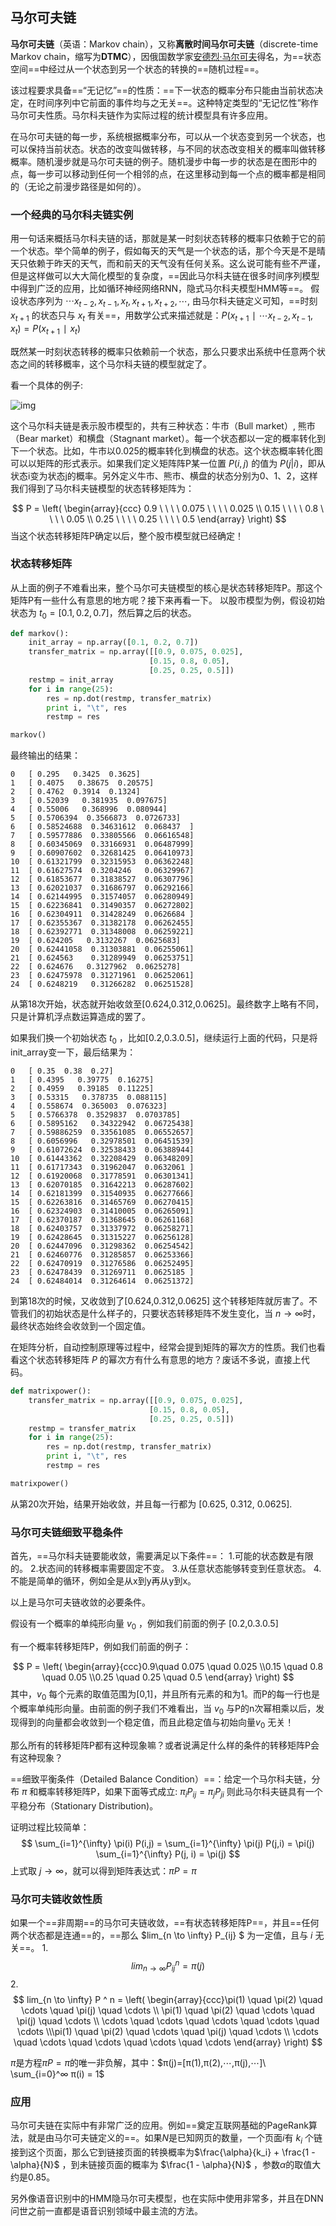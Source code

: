 ## 马尔可夫链

**马尔可夫链**（英语：Markov chain），又称**离散时间马尔可夫链**（discrete-time Markov chain，缩写为**DTMC**），因俄国数学家[安德烈·马尔可夫](https://zh.wikipedia.org/wiki/马尔可夫)得名，为==状态空间==中经过从一个状态到另一个状态的转换的==随机过程==。

该过程要求具备==“无记忆”==的性质：==下一状态的概率分布只能由当前状态决定，在时间序列中它前面的事件均与之无关==。这种特定类型的“无记忆性”称作马尔可夫性质。马尔科夫链作为实际过程的统计模型具有许多应用。

在马尔可夫链的每一步，系统根据概率分布，可以从一个状态变到另一个状态，也可以保持当前状态。状态的改变叫做转移，与不同的状态改变相关的概率叫做转移概率。随机漫步就是马尔可夫链的例子。随机漫步中每一步的状态是在图形中的点，每一步可以移动到任何一个相邻的点，在这里移动到每一个点的概率都是相同的（无论之前漫步路径是如何的）。

### 一个经典的马尔科夫链实例

用一句话来概括马尔科夫链的话，那就是某一时刻状态转移的概率只依赖于它的前一个状态。举个简单的例子，假如每天的天气是一个状态的话，那个今天是不是晴天只依赖于昨天的天气，而和前天的天气没有任何关系。这么说可能有些不严谨，但是这样做可以大大简化模型的复杂度，==因此马尔科夫链在很多时间序列模型中得到广泛的应用，比如循环神经网络RNN，隐式马尔科夫模型HMM等==。
假设状态序列为 $\cdots x_{t-2}, x_{t-1}, x_t, x_{t+1}, x_{t+2}, \cdots$, 由马尔科夫链定义可知，==时刻 $x_{t+1}$ 的状态只与 $x_t$ 有关==，用数学公式来描述就是：$P(x_{t+1}∣\cdots x_{t-2}, x_{t-1}, x_t)=P(x_{t+1}∣x_t)$

既然某一时刻状态转移的概率只依赖前一个状态，那么只要求出系统中任意两个状态之间的转移概率，这个马尔科夫链的模型就定了。

看一个具体的例子:

![img](D:\Notes\raw_images\1042406-20170328104002045-972507912.png)

这个马尔科夫链是表示股市模型的，共有三种状态：牛市（Bull market）, 熊市（Bear market）和横盘（Stagnant market）。每一个状态都以一定的概率转化到下一个状态。比如，牛市以0.025的概率转化到横盘的状态。这个状态概率转化图可以以矩阵的形式表示。如果我们定义矩阵阵P某一位置 $P(i, j)$ 的值为 $P(j|i)$，即从状态i变为状态j的概率。另外定义牛市、熊市、横盘的状态分别为0、1、2，这样我们得到了马尔科夫链模型的状态转移矩阵为：

$$
P = \left( \begin{array}{ccc}
0.9 \ \ \ \  0.075 \ \ \ \  0.025 \\
0.15 \ \ \ \  0.8 \ \ \ \  0.05 \\
0.25 \ \ \ \  0.25 \ \ \ \  0.5 
\end{array} \right)
$$
当这个状态转移矩阵P确定以后，整个股市模型就已经确定！

### 状态转移矩阵

从上面的例子不难看出来，整个马尔可夫链模型的核心是状态转移矩阵P。那这个矩阵P有一些什么有意思的地方呢？接下来再看一下。
以股市模型为例，假设初始状态为 $t_0 = [0.1, 0.2, 0.7]$，然后算之后的状态。

```python
def markov():
    init_array = np.array([0.1, 0.2, 0.7])
    transfer_matrix = np.array([[0.9, 0.075, 0.025],
                               [0.15, 0.8, 0.05],
                               [0.25, 0.25, 0.5]])
    restmp = init_array
    for i in range(25):
        res = np.dot(restmp, transfer_matrix)
        print i, "\t", res
        restmp = res

markov() 
```

最终输出的结果：

```
0 	[ 0.295   0.3425  0.3625]
1 	[ 0.4075   0.38675  0.20575]
2 	[ 0.4762  0.3914  0.1324]
3 	[ 0.52039   0.381935  0.097675]
4 	[ 0.55006   0.368996  0.080944]
5 	[ 0.5706394  0.3566873  0.0726733]
6 	[ 0.58524688  0.34631612  0.068437  ]
7 	[ 0.59577886  0.33805566  0.06616548]
8 	[ 0.60345069  0.33166931  0.06487999]
9 	[ 0.60907602  0.32681425  0.06410973]
10 	[ 0.61321799  0.32315953  0.06362248]
11 	[ 0.61627574  0.3204246   0.06329967]
12 	[ 0.61853677  0.31838527  0.06307796]
13 	[ 0.62021037  0.31686797  0.06292166]
14 	[ 0.62144995  0.31574057  0.06280949]
15 	[ 0.62236841  0.31490357  0.06272802]
16 	[ 0.62304911  0.31428249  0.0626684 ]
17 	[ 0.62355367  0.31382178  0.06262455]
18 	[ 0.62392771  0.31348008  0.06259221]
19 	[ 0.624205   0.3132267  0.0625683]
20 	[ 0.62441058  0.31303881  0.06255061]
21 	[ 0.624563    0.31289949  0.06253751]
22 	[ 0.624676   0.3127962  0.0625278]
23 	[ 0.62475978  0.31271961  0.06252061]
24 	[ 0.6248219   0.31266282  0.06251528]  
```

从第18次开始，状态就开始收敛至[0.624,0.312,0.0625]。最终数字上略有不同，只是计算机浮点数运算造成的罢了。

如果我们换一个初始状态 $t_0$ ，比如[0.2,0.3.0.5]，继续运行上面的代码，只是将init_array变一下，最后结果为：

```
0 	[ 0.35  0.38  0.27]
1 	[ 0.4395   0.39775  0.16275]
2 	[ 0.4959   0.39185  0.11225]
3 	[ 0.53315   0.378735  0.088115]
4 	[ 0.558674  0.365003  0.076323]
5 	[ 0.5766378  0.3529837  0.0703785]
6 	[ 0.5895162   0.34322942  0.06725438]
7 	[ 0.59886259  0.33561085  0.06552657]
8 	[ 0.6056996   0.32978501  0.06451539]
9 	[ 0.61072624  0.32538433  0.06388944]
10 	[ 0.61443362  0.32208429  0.06348209]
11 	[ 0.61717343  0.31962047  0.0632061 ]
12 	[ 0.61920068  0.31778591  0.06301341]
13 	[ 0.62070185  0.31642213  0.06287602]
14 	[ 0.62181399  0.31540935  0.06277666]
15 	[ 0.62263816  0.31465769  0.06270415]
16 	[ 0.62324903  0.31410005  0.06265091]
17 	[ 0.62370187  0.31368645  0.06261168]
18 	[ 0.62403757  0.31337972  0.06258271]
19 	[ 0.62428645  0.31315227  0.06256128]
20 	[ 0.62447096  0.31298362  0.06254542]
21 	[ 0.62460776  0.31285857  0.06253366]
22 	[ 0.62470919  0.31276586  0.06252495]
23 	[ 0.62478439  0.31269711  0.0625185 ]
24 	[ 0.62484014  0.31264614  0.06251372] 
```

到第18次的时候，又收敛到了[0.624,0.312,0.0625]
这个转移矩阵就厉害了。不管我们的初始状态是什么样子的，只要状态转移矩阵不发生变化，当 $n \to \infty$时，最终状态始终会收敛到一个固定值。

在矩阵分析，自动控制原理等过程中，经常会提到矩阵的幂次方的性质。我们也看看这个状态转移矩阵 $P$ 的幂次方有什么有意思的地方？废话不多说，直接上代码。

```python
def matrixpower():
    transfer_matrix = np.array([[0.9, 0.075, 0.025],
                               [0.15, 0.8, 0.05],
                               [0.25, 0.25, 0.5]])
    restmp = transfer_matrix
    for i in range(25):
        res = np.dot(restmp, transfer_matrix)
        print i, "\t", res
        restmp = res

matrixpower() 
```

从第20次开始，结果开始收敛，并且每一行都为 [0.625, 0.312, 0.0625].

### 马尔可夫链细致平稳条件

首先，==马尔科夫链要能收敛，需要满足以下条件==：
1.可能的状态数是有限的。
2.状态间的转移概率需要固定不变。
3.从任意状态能够转变到任意状态。
4.不能是简单的循环，例如全是从x到y再从y到x。

以上是马尔可夫链收敛的必要条件。

假设有一个概率的单纯形向量 $v_0$ ，例如我们前面的例子 [0.2,0.3.0.5]

有一个概率转移矩阵P，例如我们前面的例子：


$$
P = \left( \begin{array}{ccc}0.9\quad 0.075 \quad 0.025 \\0.15 \quad 0.8 \quad 0.05 \\0.25 \quad 0.25 \quad 0.5 \end{array} \right)
$$
其中，$v_0$ 每个元素的取值范围为[0,1]，并且所有元素的和为1。而P的每一行也是个概率单纯形向量。由前面的例子我们不难看出，当 $v_0$ 与P的n次幂相乘以后，发现得到的向量都会收敛到一个稳定值，而且此稳定值与初始向量$v_0$ 无关！

那么所有的转移矩阵P都有这种现象嘛？或者说满足什么样的条件的转移矩阵P会有这种现象？

==细致平衡条件（Detailed Balance Condition）==：给定一个马尔科夫链，分布 $\pi$ 和概率转移矩阵P，如果下面等式成立:  $\pi_i P_{ij} = \pi_j P_{ji}$ 则此马尔科夫链具有一个平稳分布（Stationary Distribution)。

证明过程比较简单：
$$
\sum_{i=1}^{\infty} \pi(i) P(i,j) = \sum_{i=1}^{\infty} \pi(j) P(j,i) = \pi(j) \sum_{i=1}^{\infty} P(j, i) = \pi(j)
$$
上式取 $j \to \infty$，就可以得到矩阵表达式：$\pi P = \pi$

### 马尔可夫链收敛性质

如果一个==非周期==的马尔可夫链收敛，==有状态转移矩阵P==，并且==任何两个状态都是连通==的，==那么 $lim_{n \to \infty} P_{ij} $  为一定值，且与 $i$ 无关==。
1.
$$
lim_{n \to \infty} P_{ij} ^ n = \pi (j)
$$
2.
$$
lim_{n \to \infty} P ^ n = \left( \begin{array}{ccc}\pi(1) \quad \pi(2) \quad \cdots \quad \pi(j) \quad \cdots \\ \pi(1) \quad \pi(2) \quad \cdots \quad \pi(j) \quad \cdots \\ \cdots \quad \cdots \quad \cdots \quad \cdots \quad \cdots \\\pi(1) \quad \pi(2) \quad \cdots \quad \pi(j) \quad \cdots \\ \cdots \quad \cdots \quad \cdots \quad \cdots \quad \cdots \end{array} \right)
$$


$\pi$是方程$\pi P = \pi$的唯一非负解，其中：$π(j)=[π(1),π(2),⋯,π(j),⋯]\  \sum_{i=0}^∞ π(i) = 1$

### 应用

马尔可夫链在实际中有非常广泛的应用。例如==奠定互联网基础的PageRank算法，就是由马尔可夫链定义的==。如果$N$是已知网页的数量，一个页面$i$有 $k_i$ 个链接到这个页面，那么它到链接页面的转换概率为$\frac{\alpha}{k_i} + \frac{1 - \alpha}{N}$  ，到未链接页面的概率为 $\frac{1 - \alpha}{N}$  ，参数$\alpha$的取值大约是0.85。

另外像语音识别中的HMM隐马尔可夫模型，也在实际中使用非常多，并且在DNN问世之前一直都是语音识别领域中最主流的方法。
